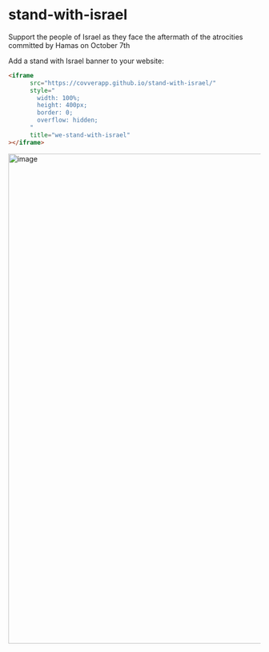 # stand-with-israel

Support the people of Israel as they face the aftermath of the atrocities committed by Hamas on October 7th

Add a stand with Israel banner to your website:

```html
<iframe
      src="https://covverapp.github.io/stand-with-israel/"
      style="
        width: 100%;
        height: 400px;
        border: 0;
        overflow: hidden;
      "
      title="we-stand-with-israel"
></iframe>
```

<img width="980" alt="image" src="https://github.com/covverapp/stand-with-israel/assets/889418/ce395a8f-7606-44d3-9a95-45b3f40acc16">
